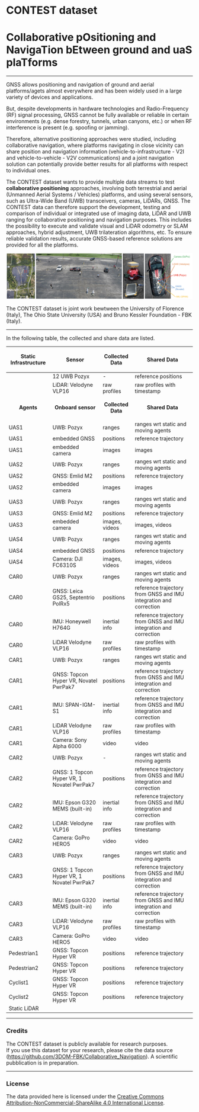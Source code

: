 # CONTEST dataset
# Collaborative pOsitioning and NavigaTion bEtween ground and uaS plaTforms
_________________________________________________________________________
GNSS allows positioning and navigation of ground and aerial platforms/agets almost everywhere and has been widely used in a large variety of devices and applications.

But, despite developments in hardware technologies and Radio-Frequency (RF) signal processing, GNSS cannot be fully available or reliable in certain environments (e.g. dense forestry, tunnels, urban canyons, etc.) or when RF interference is present (e.g. spoofing or jamming).

Therefore, alternative positioning approaches were studied, including collaborative navigation, where platforms navigating in close vicinity can share position and navigation information (vehicle-to-infrastructure - V2I and vehicle-to-vehicle - V2V communications) and a joint navigation solution can potentially provide better results for all platforms with respect to individual ones.

The CONTEST dataset wants to provide multiple data streams to test <b>collaborative positioning</b> approaches, involving both terrestrial and aerial (Unmanned Aerial Systems / Vehicles) platforms, and using several sensors, such as Ultra-Wide Band (UWB) transceivers, cameras, LiDARs, GNSS. The CONTEST data can therefore support the development, testing and comparison of individual or integrated use of imaging data, LiDAR and UWB ranging for collaborative positioning and navigation purposes. This includes the possibility to execute and validate visual and LiDAR odometry or SLAM approaches, hybrid adjustment, UWB trilateration algorithms, etc. To ensure reliable validation results, accurate GNSS-based reference solutions are provided for all the platforms.

<p><img src="contest.png"><p>
  
The CONTEST dataset is joint work bewtween the University of Florence (Italy), The Ohio State University (USA) and Bruno Kessler Foundation - FBK (Italy).
_________________________________________________________________________

In the following table, the collected and share data are listed. 

|  <p align="center"><strong> Static Infrastructure <p align="center"><strong> | <p align="center"><strong> Sensor <p align="center"><strong> | <p align="center"><strong> Collected Data <p align="center"><strong> | <p align="center"><strong> Shared Data <p align="center"><strong> |
|---|---|---|---|
|  | 12 UWB Pozyx  |  - | <a href="https://eostore.itc.utwente.nl:5001/sharing/1gJRLdQ71"></a>reference positions|
|  | LiDAR: Velodyne VLP16 | raw profiles | <a href="https://eostore.itc.utwente.nl:5001/sharing/c4LlTkVjT"></a>raw profiles with timestamp|
|  <p align="center"><strong> Agents <p align="center"><strong> | <p align="center"><strong> Onboard sensor <p align="center"><strong>  |  <p align="center"><strong> Collected Data <p align="center"><strong> | <p align="center"><strong> Shared Data <p align="center"><strong> |
| UAS1 | UWB: Pozyx      | ranges    | ranges wrt static and moving agents |
| UAS1 | embedded GNSS   | positions | reference trajectory                |
| UAS1 | embedded camera | images    | images                              |
| UAS2 | UWB: Pozyx      | ranges    | ranges wrt static and moving agents |
| UAS2 | GNSS: Emlid M2  | positions | reference trajectory                |
| UAS2 | embedded camera | images    | images                              |
| UAS3 | UWB: Pozyx      | ranges         | ranges wrt static and moving agents |
| UAS3 | GNSS: Emlid M2  | positions      | reference trajectory                |
| UAS3 | embedded camera | images, videos | images, videos                      |
| UAS4 | UWB: Pozyx          | ranges         | ranges wrt static and moving agents |
| UAS4 | embedded GNSS       | positions      | reference trajectory                |
| UAS4 | Camera: DJI FC6310S | images, videos | images, videos                      |
| CAR0 | UWB: Pozyx                          | ranges        | ranges wrt static and moving agents                               |
| CAR0 | GNSS: Leica GS25, Septentrio PolRx5 | positions     | reference trajectory from GNSS and IMU integration and correction |
| CAR0 | IMU: Honeywell H764G                | inertial info | reference trajectory from GNSS and IMU integration and correction |
| CAR0 | LiDAR Velodyne VLP16                | raw profiles  | raw profiles with timestamp                                       |
| CAR1 | UWB: Pozyx                             | ranges        | ranges wrt static and moving agents                               |
| CAR1 | GNSS: Topcon Hyper VR, Novatel PwrPak7 | positions     | reference trajectory from GNSS and IMU integration and correction |
| CAR1 | IMU: SPAN-IGM-S1                       | inertial info | reference trajectory from GNSS and IMU integration and correction |
| CAR1 | LiDAR Velodyne VLP16                   | raw profiles  | raw profiles with timestamp                                       |
| CAR1 | Camera: Sony Alpha 6000                | video         | video                                                             |
| CAR2 | UWB: Pozyx                                 | -             | ranges wrt static and moving agents                               |
| CAR2 | GNSS: 1 Topcon Hyper VR, 1 Novatel PwrPak7 | positions     | reference trajectory from GNSS and IMU integration and correction |
| CAR2 | IMU: Epson G320 MEMS (built-in)            | inertial info | reference trajectory from GNSS and IMU integration and correction |
| CAR2 | LiDAR: Velodyne VLP16                      | raw profiles  | raw profiles with timestamp                                       |
| CAR2 | Camera: GoPro HERO5                        | video         | video                                                             |
| CAR3 | UWB: Pozyx                                 | ranges        | ranges wrt static and moving agents                               |
| CAR3 | GNSS: 1 Topcon Hyper VR, 1 Novatel PwrPak7 | positions     | reference trajectory from GNSS and IMU integration and correction |
| CAR3 | IMU: Epson G320 MEMS (built-in)            | inertial info | reference trajectory from GNSS and IMU integration and correction |
| CAR3 | LiDAR: Velodyne VLP16                      | raw profiles  | raw profiles with timestamp                                       |
| CAR3 | Camera: GoPro HERO5                        | video         | video                                                             |
| Pedestrian1 | GNSS: Topcon Hyper VR | positions | reference trajectory |
| Pedestrian2 | GNSS: Topcon Hyper VR | positions | reference trajectory |
| Cyclist1    | GNSS: Topcon Hyper VR | positions | reference trajectory |
| Cyclist2    | GNSS: Topcon Hyper VR | positions | reference trajectory |
| Static LiDAR | | | |

_________________________________________________________________________
### Credits
The CONTEST dataset is publicly available for research purposes.<br>
If you use this dataset for your research, please cite the data source (https://github.com/3DOM-FBK/Collaborative_Navigation). A scientific pubblication is in preparation. 

_________________________________________________________________________
### License
The data provided here is licensed under the [Creative Commons Attribution-NonCommercial-ShareAlike 4.0 International License](https://creativecommons.org/licenses/by-nc-sa/4.0/).
